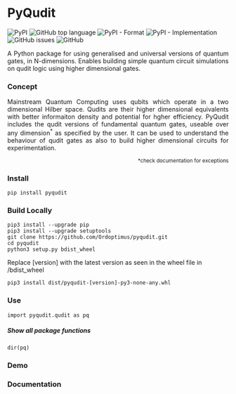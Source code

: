 # PyQudit

![PyPI](https://img.shields.io/pypi/v/pyqudit?logo=pypi&logoColor=yellow) ![GitHub top language](https://img.shields.io/github/languages/top/Ordoptimus/pyqudit?color=yellow&logo=python) ![PyPI - Format](https://img.shields.io/pypi/format/pyqudit) ![PyPI - Implementation](https://img.shields.io/pypi/implementation/pyqudit?color=%23333) ![GitHub issues](https://img.shields.io/github/issues/Ordoptimus/pyqudit?color=blue&logo=github) ![GitHub](https://img.shields.io/github/license/Ordoptimus/pyqudit)

<p style="text-align:justify">A Python package for using generalised and universal versions of quantum gates, in N-dimensions. Enables building simple quantum circuit simulations on qudit logic using higher dimensional gates.</p>

### Concept
<p style="text-align:justify">Mainstream Quantum Computing uses qubits which operate in a two dimensional Hilber space. Qudits are their higher dimensional equivalents with better informaiton density and potential for hgher efficiency. PyQudit includes the qudit versions of fundamental quantum gates, useable over any dimension<sup>*</sup> as specified by the user. It can be used to understand the behaviour of qudit gates as also to build higher dimensional circuits for experimentation.</p>
<p style="text-align:right"><sup>*check documentation for exceptions</sup></p>

### Install
```
pip install pyqudit
```

### Build Locally
```
pip3 install --upgrade pip
pip3 install --upgrade setuptools
git clone https://github.com/Ordoptimus/pyqudit.git
cd pyqudit
python3 setup.py bdist_wheel
```
Replace [version] with the latest version as seen in the wheel file in /bdist_wheel
```
pip3 install dist/pyqudit-[version]-py3-none-any.whl
```

### Use
```
import pyqudit.qudit as pq
```

##### Show all package functions
```dir(pq)```

### Demo

### Documentation
